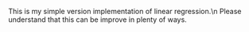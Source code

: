 This is my simple version implementation of linear regression.\n
Please understand that this can be improve in plenty of ways.
